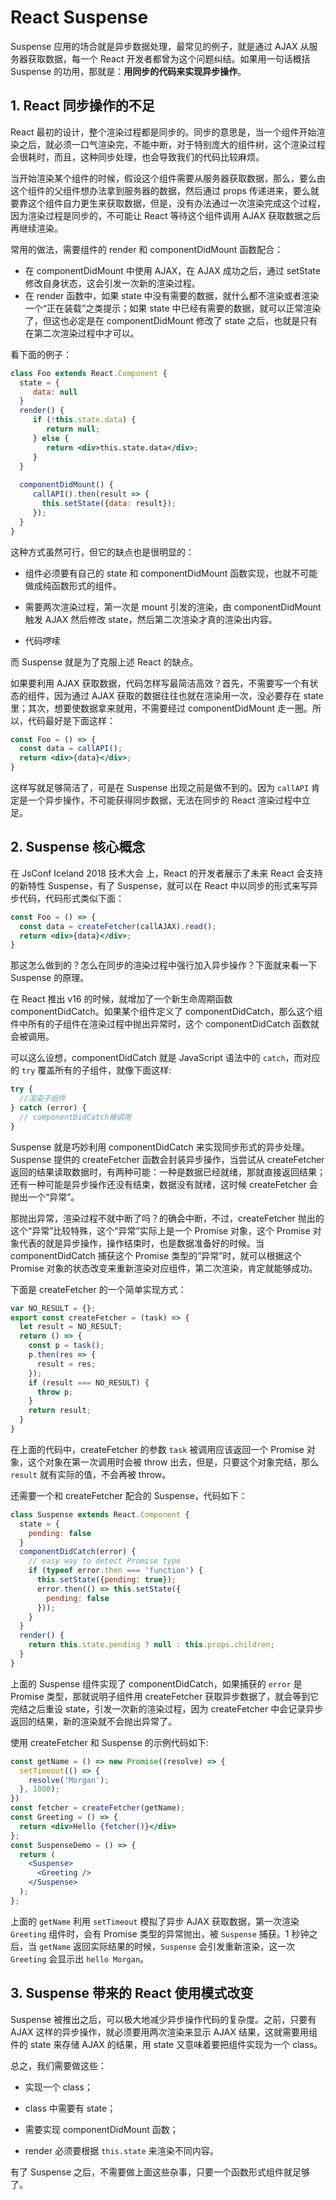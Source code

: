 # React Suspense

Suspense 应用的场合就是异步数据处理，最常见的例子，就是通过 AJAX 从服务器获取数据，每一个 React 开发者都曾为这个问题纠结。如果用一句话概括 Suspense 的功用，那就是：**用同步的代码来实现异步操作**。

## 1. React 同步操作的不足

React 最初的设计，整个渲染过程都是同步的。同步的意思是，当一个组件开始渲染之后，就必须一口气渲染完，不能中断，对于特别庞大的组件树，这个渲染过程会很耗时，而且，这种同步处理，也会导致我们的代码比较麻烦。



当开始渲染某个组件的时候，假设这个组件需要从服务器获取数据，那么，要么由这个组件的父组件想办法拿到服务器的数据，然后通过 props 传递进来，要么就要靠这个组件自力更生来获取数据，但是，没有办法通过一次渲染完成这个过程，因为渲染过程是同步的，不可能让 React 等待这个组件调用 AJAX 获取数据之后再继续渲染。



常用的做法，需要组件的 render 和 componentDidMount 函数配合：

- 在 componentDidMount 中使用 AJAX，在 AJAX 成功之后，通过 setState 修改自身状态，这会引发一次新的渲染过程。
- 在 render 函数中，如果 state 中没有需要的数据，就什么都不渲染或者渲染一个“正在装载”之类提示；如果 state 中已经有需要的数据，就可以正常渲染了，但这也必定是在 componentDidMount 修改了 state 之后，也就是只有在第二次渲染过程中才可以。



看下面的例子：

```jsx
class Foo extends React.Component {
  state = {
     data: null
  }
  render() {
     if (!this.state.data) {
        return null;
     } else {
        return <div>this.state.data</div>;
     }
  }
  
  componentDidMount() {
     callAPI().then(result => {
       this.setState({data: result});
     });
  }
}
```

这种方式虽然可行，但它的缺点也是很明显的：

- 组件必须要有自己的 state 和 componentDidMount 函数实现，也就不可能做成纯函数形式的组件。
- 需要两次渲染过程，第一次是 mount 引发的渲染，由 componentDidMount 触发 AJAX 然后修改 state，然后第二次渲染才真的渲染出内容。

- 代码啰嗦



而 Suspense 就是为了克服上述 React 的缺点。



如果要利用 AJAX 获取数据，代码怎样写最简洁高效？首先，不需要写一个有状态的组件，因为通过 AJAX 获取的数据往往也就在渲染用一次，没必要存在 state 里；其次，想要使数据拿来就用，不需要经过 componentDidMount 走一圈。所以，代码最好是下面这样：

```jsx
const Foo = () => {
  const data = callAPI();
  return <div>{data}</div>;
}
```

这样写就足够简洁了，可是在  Suspense 出现之前是做不到的。因为 `callAPI` 肯定是一个异步操作，不可能获得同步数据，无法在同步的 React 渲染过程中立足。

## 2. Suspense 核心概念

在 JsConf Iceland 2018 技术大会 上，React 的开发者展示了未来 React 会支持的新特性 Suspense，有了 Suspense，就可以在 React 中以同步的形式来写异步代码，代码形式类似下面：

```jsx
const Foo = () => {
  const data = createFetcher(callAJAX).read();
  return <div>{data}</div>;
}
```

那这怎么做到的？怎么在同步的渲染过程中强行加入异步操作？下面就来看一下 Suspense 的原理。



在 React 推出 v16 的时候，就增加了一个新生命周期函数 componentDidCatch。如果某个组件定义了 componentDidCatch，那么这个组件中所有的子组件在渲染过程中抛出异常时，这个 componentDidCatch 函数就会被调用。



可以这么设想，componentDidCatch 就是 JavaScript 语法中的 `catch`，而对应的 `try` 覆盖所有的子组件，就像下面这样:

```jsx
try {
  //渲染子组件
} catch (error) {
  // componentDidCatch被调用
}
```

Suspense 就是巧妙利用 componentDidCatch 来实现同步形式的异步处理。Suspense 提供的 createFetcher 函数会封装异步操作，当尝试从 createFetcher 返回的结果读取数据时，有两种可能：一种是数据已经就绪，那就直接返回结果；还有一种可能是异步操作还没有结束，数据没有就绪，这时候 createFetcher 会抛出一个“异常”。



那抛出异常，渲染过程不就中断了吗？的确会中断，不过，createFetcher 抛出的这个“异常”比较特殊，这个“异常”实际上是一个 Promise 对象，这个 Promise 对象代表的就是异步操作，操作结束时，也是数据准备好的时候。当 componentDidCatch 捕获这个 Promise 类型的“异常”时，就可以根据这个 Promise 对象的状态改变来重新渲染对应组件，第二次渲染，肯定就能够成功。



下面是 createFetcher 的一个简单实现方式：

```jsx
var NO_RESULT = {};
export const createFetcher = (task) => {
  let result = NO_RESULT;
  return () => {
    const p = task();
    p.then(res => {
      result = res;
    });
    if (result === NO_RESULT) {
      throw p;
    }
    return result;
  }
}
```

在上面的代码中，createFetcher 的参数 `task` 被调用应该返回一个 Promise 对象，这个对象在第一次调用时会被 throw 出去，但是，只要这个对象完结，那么 `result` 就有实际的值，不会再被 throw。



还需要一个和 createFetcher 配合的 Suspense，代码如下：

```jsx
class Suspense extends React.Component {
  state = {
    pending: false
  }
  componentDidCatch(error) {
    // easy way to detect Promise type
    if (typeof error.then === 'function') {
      this.setState({pending: true});
      error.then(() => this.setState({
        pending: false
      }));
    }
  }
  render() {
    return this.state.pending ? null : this.props.children;
  }
}
```

上面的 Suspense 组件实现了 componentDidCatch，如果捕获的 `error` 是 Promise 类型，那就说明子组件用 createFetcher 获取异步数据了，就会等到它完结之后重设 state，引发一次新的渲染过程，因为 createFetcher 中会记录异步返回的结果，新的渲染就不会抛出异常了。



使用 createFetcher 和 Suspense 的示例代码如下:

```jsx
const getName = () => new Promise((resolve) => {
  setTimeout(() => {
    resolve('Morgan');
  }, 1000);
})
const fetcher = createFetcher(getName);
const Greeting = () => {
  return <div>Hello {fetcher()}</div>
};
const SuspenseDemo = () => {
  return (
    <Suspense>
      <Greeting />
    </Suspense>
  );
};
```

上面的 `getName` 利用 `setTimeout` 模拟了异步 AJAX 获取数据，第一次渲染 `Greeting` 组件时，会有 Promise 类型的异常抛出，被 `Suspense` 捕获。1 秒钟之后，当 `getName` 返回实际结果的时候，`Suspense` 会引发重新渲染，这一次 `Greeting` 会显示出 `hello Morgan`。

## 3. Suspense 带来的 React 使用模式改变

Suspense 被推出之后，可以极大地减少异步操作代码的复杂度。之前，只要有 AJAX 这样的异步操作，就必须要用两次渲染来显示 AJAX 结果，这就需要用组件的 state 来存储 AJAX 的结果，用 state 又意味着要把组件实现为一个 class。



总之，我们需要做这些：

- 实现一个 class；
- class 中需要有 state；

- 需要实现 componentDidMount 函数；
- render 必须要根据 `this.state` 来渲染不同内容。



有了 Suspense 之后，不需要做上面这些杂事，只要一个函数形式组件就足够了。
